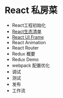 # React 私房菜

* React工程初始化
* [React生态清单](./React_List.md)
* [React UI Frame](./reactuiframe.md)
* React Animation
* React Router
* Redux 概要
* Redux Demo
* webpack 配置优化
* 调试
* 测试
* 发布
* 工作流


